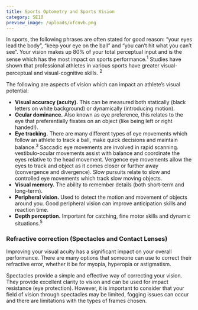 ```yaml
---
title: Sports Optometry and Sports Vision
category: SE10
preview_image: /uploads/xfcnvb.png
---
```

<div class="employee-heading">

<p>In sports, the following phrases are often stated for good reason: “your eyes lead the body”, “keep your eye on the ball” and “you can’t hit what you can’t see”. Your vision makes up 80% of your total perceptual input and is the sense which has the most impact on sports performance.<sup>1</sup> Studies have shown that professional athletes in various sports have greater visual-perceptual and visual-cognitive skills. <sup>2</sup> 

The following are aspects of vision which can impact an athlete’s visual potential: 

* **Visual accuracy (acuity).** This can be measured both statically (black letters on white background) or dynamically (introducing motion). 
* **Ocular dominance.** Also known as eye preference, this relates to the eye that preferentially fixates on an object (like being left or right handed!). 
* **Eye tracking.** There are many different types of eye movements which follow an athlete to track a ball, make quick decisions and maintain balance.<sup>3</sup> Saccadic eye movements are involved in rapid scanning. vestibulo-ocular movements assist with balance and coordinate the eyes relative to the head movement. Vergence eye movements allow the eyes to track and object as it comes closer or further away (convergence and divergence). Slow pursuits relate to slow and controlled eye movements which track slow moving objects. 
* **Visual memory.** The ability to remember details (both short-term and long-term). 
* **Peripheral vision.** Used to detect the motion and movement of objects around you. Good peripheral vision can improve anticipation skills and reaction time.
* **Depth perception.** Important for catching, fine motor skills and dynamic situations.<sup>5</sup> 

### Refractive correction (Spectacles and Contact Lenses) 
Improving your visual acuity has a significant impact on your overall performance. There are many options that someone can use to correct their refractive error, whether it be for myopia, hyperopia or astigmatism. 

Spectacles provide a simple and effective way of correcting your vision. They provide excellent clarity to vision and can be used for impact resistance (eye protection). However, it is important to consider that your field of vision through spectacles may be limited, fogging issues can occur and there are limitations with the types of frames chosen. 

